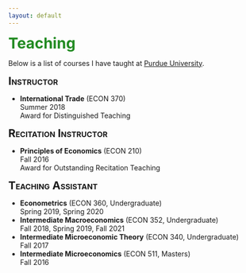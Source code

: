 ```yaml
---
layout: default
---
```



<!-- I have taught several courses, both as instructor and in my capacity as a Teaching Assistant at [Purdue University](https://www.purdue.edu/). -->

<span style=" color:ForestGreen; font-size:30px;">**Teaching**</span>

Below is a list of courses I have taught at [Purdue University](https://www.purdue.edu/). 

<!--
<span style="color:blue">**Instructor**</span>.
  
<span style="color:ForestGreen; font-size:1em;">**Instructor**</span> 
### Instructor -->

<span style="font-size:22px; font-variant: small-caps;">**Instructor**</span>

* **International Trade** (ECON 370) <br>
Summer 2018 <br>
Award for Distinguished Teaching <br>
<!-- Syllabus -->

<span style="font-size:22px; font-variant: small-caps;">**Recitation Instructor**</span>
<!--  ### Recitation Instructor -->

* **Principles of Economics** (ECON 210)  <br>
Fall 2016 <br>
Award for Outstanding Recitation Teaching


<!-- ### Teaching Assistant -->
<span style="font-size:22px; font-variant: small-caps;">**Teaching Assistant**</span>

* **Econometrics** (ECON 360, Undergraduate) <br>
Spring 2019, Spring 2020  <br>
* **Intermediate Macroeconomics** (ECON 352, Undergraduate)  <br>
Fall 2018, Spring 2019, Fall 2021  <br>
* **Intermediate Microeconomic Theory** (ECON 340, Undergraduate)  <br>
Fall 2017  <br>
* **Intermediate Microeconomics** (ECON 511, Masters)  <br>
Fall 2016  <br>

<!--

### Instructor

ECON 370 International Trade - Summer 2018

*Award for Distinguished Teaching* 

### Recitation Instructor

ECON 210 Principles of Economics - Fall 2016

*Award for Outstanding Recitation Teaching*

### Teaching Assistant

* ECON 360 Economentrics  - Spring 2019, Spring 2020
* ECON 352 Intermediate Macroeconomics - Fall 2018, Spring 2019, Fall 2021
* ECON 340 Intermediate Microeconomic Theory - Fall 2017
* ECON 511 Intermediate Microeconomics - Fall 2016
-->
